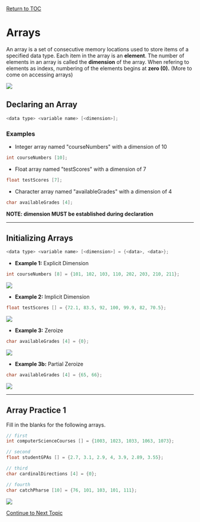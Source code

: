 <a href="https://github.com/CyberTrainingUSAF/05-C-Programming/blob/master/00-Table-of-Contents.md" rel="Return to TOC"> Return to TOC </a>

# Arrays

An array is a set of consecutive memory locations used to store items of a specified data type. Each item in the array is an **element**. The number of elements in an array is called the **dimension** of the array. When refering to elements as indexs, numbering of the elements begins at **zero (0).** (More to come on accessing arrays)

![](/assets/array1.png)

## Declaring an Array

```c
<data type> <variable name> [<dimension>];
```

### Examples

* Integer array named "courseNumbers" with a dimension of 10

```c
int courseNumbers [10];
```

* Float array named "testScores" with a dimension of 7

```cpp
float testScores [7];
```

* Character array named "availableGrades" with a dimension of 4

```c
char availableGrades [4];
```

**NOTE: dimension MUST be established during declaration**

---

## Initializing Arrays

```c
<data type> <variable name> [<dimension>] = {<data>, <data>};
```

* **Example 1:** Explicit Dimension

```c
int courseNumbers [8] = {101, 102, 103, 110, 202, 203, 210, 211};
```

![](/assets/array2.png)

* **Example 2:** Implicit Dimension

```c
float testScores [] = {72.1, 83.5, 92, 100, 99.9, 82, 70.5};
```

![](/assets/array3.png)

* **Example 3:** Zeroize

```c
char availableGrades [4] = {0};
```

![](/assets/array4.png)

* **Example 3b:** Partial Zeroize

```c
char availableGrades [4] = {65, 66};
```

![](/assets/array4b.png)

---

## Array Practice 1

Fill in the blanks for the following arrays.

```c
// first
int computerScienceCourses [] = {1003, 1023, 1033, 1063, 1073};

// second
float studentGPAs [] = {2.7, 3.1, 2.9, 4, 3.9, 2.89, 3.55};

// third
char cardinalDirections [4] = {0};

// fourth
char catchPharse [10] = {76, 101, 103, 101, 111};
```

![](/assets/arrayBlank.png)

<a href="https://github.com/CyberTrainingUSAF/05-C-Programming/blob/master/03_Arrays_strings/03_access_modify_Arrays.md" rel="Continue to Next Topic"> Continue to Next Topic </a>
